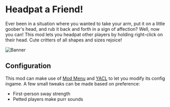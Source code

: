 # Headpat a Friend!

Ever been in a situation where you wanted to take your arm, 
put it on a little goober's head, and rub it back and forth in a sign of affection?
Well, now you can!
This mod lets you headpat other players by holding right-click on their head.
Cute critters of all shapes and sizes rejoice!

![Banner](https://i.enjarai.dev/u/ZkziGO.gif)

## Configuration

This mod can make use of [Mod Menu](https://modrinth.com/mod/modmenu) 
and [YACL](https://modrinth.com/mod/yacl) to let you modify its config ingame.
A few small tweaks can be made based on preference:

- First-person sway strength
- Petted players make purr sounds
